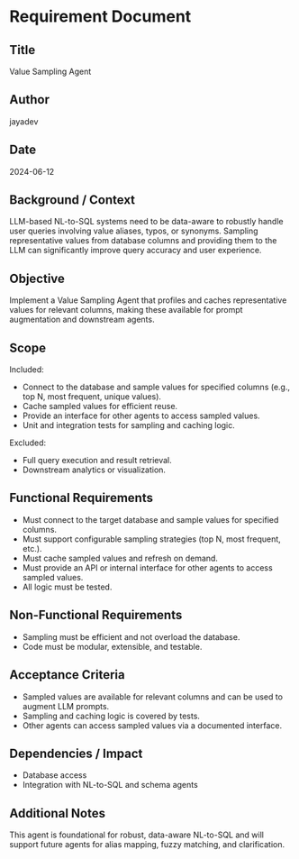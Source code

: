 # Requirement Document

## Title

Value Sampling Agent

## Author

jayadev

## Date

2024-06-12

## Background / Context

LLM-based NL-to-SQL systems need to be data-aware to robustly handle user queries involving value aliases, typos, or synonyms. Sampling representative values from database columns and providing them to the LLM can significantly improve query accuracy and user experience.

## Objective

Implement a Value Sampling Agent that profiles and caches representative values for relevant columns, making these available for prompt augmentation and downstream agents.

## Scope

Included:
- Connect to the database and sample values for specified columns (e.g., top N, most frequent, unique values).
- Cache sampled values for efficient reuse.
- Provide an interface for other agents to access sampled values.
- Unit and integration tests for sampling and caching logic.

Excluded:
- Full query execution and result retrieval.
- Downstream analytics or visualization.

## Functional Requirements

- Must connect to the target database and sample values for specified columns.
- Must support configurable sampling strategies (top N, most frequent, etc.).
- Must cache sampled values and refresh on demand.
- Must provide an API or internal interface for other agents to access sampled values.
- All logic must be tested.

## Non-Functional Requirements

- Sampling must be efficient and not overload the database.
- Code must be modular, extensible, and testable.

## Acceptance Criteria

- Sampled values are available for relevant columns and can be used to augment LLM prompts.
- Sampling and caching logic is covered by tests.
- Other agents can access sampled values via a documented interface.

## Dependencies / Impact

- Database access
- Integration with NL-to-SQL and schema agents

## Additional Notes

This agent is foundational for robust, data-aware NL-to-SQL and will support future agents for alias mapping, fuzzy matching, and clarification. 